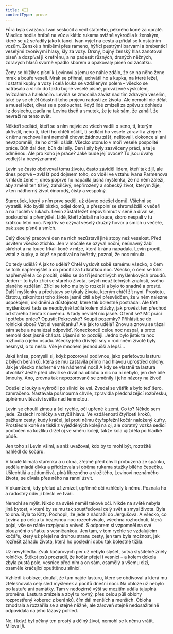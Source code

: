 ```yaml
---
title: XII
contentType: prose
---
```


Fůra byla svázána. Ivan seskočil a vedl statného, pěkného koně za opratě. Mladice hodila hrábě na vůz a klátíc rukama svižně vykročila k ženským, které se už seřadily jako k tanci. Ivan vyjel na cestu a přidal se k ostatním vozům. Ženské s hráběmi přes rameno, hýřící pestrými barvami a brebentící veselými zvonivými hlasy, šly za vozy. Drsný, bujný ženský hlas zanotoval píseň a dozpíval ji k refrénu, a na padesát různých, drsných něžných, zdravých hlasů svorně vpadlo sborem a opakovaly píseň od začátku.

Ženy se blížily s písní k Levinovi a jemu se náhle zdálo, že se na něho žene mrak a bouře veselí. Mrak se přihnal, uchvátil ho a kupka, na které ležel, i ostatní kupky a vozy i celá louka se vzdáleným polem – všecko se natřásalo a vlnilo do taktu bujné veselé písně, provázené výskotem, hvízdáním a halekáním. Levina se zmocnila závist nad tím zdravým veselím, také by se chtěl účastnit toho projevu radosti ze života. Ale nemohl nic dělat a musel ležet, dívat se a poslouchat. Když lidé zmizeli za zpěvu z dohledu i z doslechu, padla na Levina tíseň a smutek, že je tak sám, že zahálí, že nevraží na tento svět.

Někteří sedláci, kteří se s ním nejvíc ze všech vadili o seno, ti, kterým ukřivdil, nebo ti, kteří ho chtěli ošidit, ti sedláci ho vesele zdravili a zřejmě k němu nechovali ani nemohli chovat žádnou zášť, nelitovali, dokonce si ani nevzpomněli, že ho chtěli ošidit. Všecko utonulo v moři veselé pospolité práce. Bůh dal den, bůh dal síly. Den i síly byly zasvěceny práci, a ta je odměnou. Ale pro koho je práce? Jaké bude její ovoce? To jsou úvahy vedlejší a bezvýznamné.

Levin se často obdivoval tomu životu, často záviděl lidem, kteří tak žijí, ale dnes poprvé – zvlášť pod dojmem toho, co viděl ve vztahu Ivana Parmenova k mladé ženě –, dnes poprvé ho napadla jasná myšlenka, že na něm záleží, aby změnil ten tíživý, zahálčivý, nepřirozený a sobecký život, kterým žije, v ten nádherný život činorodý, čistý a vespolný.

Staroušek, který s ním prve seděl, už dávno odešel domů. Všichni se vytratili. Kdo bydlil blízko, odjel domů, a přespolní se shromáždili k večeři a na nocleh v lukách. Levin zůstal ležet nepovšimnut v seně a díval se, poslouchal a přemýšlel. Lidé, kteří zůstali na louce, skoro nespali v tu krátkou letní noc. Nejdřív se ozýval veselý družný hovor a smích u večeře, pak zase písně a smích.

Celý dlouhý pracovní den na nich nezůstavil jiné stopy než veselost. Před úsvitem všecko ztichlo. Jen v močále se ozýval noční, neúnavný žabí skřehot a na louce frkali koně v mlze, která k ránu napadala. Levin procitl, vstal z kupky, a když se podíval na hvězdy, poznal, že noc minula.

Co tedy udělá? A jak to udělá? Chtěl vyslovit sobě samému všecko, o čem se tolik napřemýšlel a co procítil za tu krátkou noc. Všecko, o čem se tolik napřemýšlel a co procítil, dělilo se do tří jednotlivých myšlenkových proudů. Jeden – to bylo zříci se starého života, svých neužitečných znalostí, svého planého vzdělání. Zříci se toho mu bylo rozkoší a bylo to snadné a prosté. Další myšlenky a představy se týkaly života, kterým chtěl žít nyní. Prostotu, čistotu, zákonitost toho života jasně cítil a byl přesvědčen, že v něm nalezne uspokojení, uklidnění a důstojnost, které tak bolestně postrádal. Ale třetí myšlenková řada se neodbytně točila kolem otázky, jak provést ten přechod od starého života k novému. A tady neviděl nic jasně. Oženit se? Mít práci i potřebu práce? Opustit Pokrovské? Koupit pozemky? Přihlásit se do rolnické obce? Vzít si vesničanku? Ale jak to udělá? Znovu a znovu se tázal sám sebe a nenalézal odpověď. Koneckonců celou noc nespal, a proto nemohl dost jasně chápat. Ujasní si to později. Jedno bylo jisté: ta noc rozhodla o jeho osudu. Všecky jeho dřívější sny o rodinném životě byly nesmysl, o to nešlo. Vše je mnohem jednodušší a lepší…

Jaká krása, pomyslil si, když pozoroval podivnou, jako perleťovou lasturu z bílých beránků, která se mu zastavila přímo nad hlavou uprostřed oblohy. Jak je všecko nádherné v té nádherné noci! A kdy se vlastně ta lastura utvořila? Ještě před chvílí se díval na oblohu a nic na ní nebylo, jen dvě bílé šmouhy. Ano, zrovna tak nepozorovaně se změnily i jeho názory na život!

Odešel z louky a vykročil po silnici ke vsi. Zvedal se větřík a bylo teď šero, zamračeno. Nastávala pošmourná chvíle, zpravidla předcházející rozbřesku, úplnému vítězství světla nad temnotou.

Levin se choulil zimou a šel rychle, oči upřené k zemi. Co to? Někdo sem jede. Zaslechl rolničky a vztyčil hlavu. Ve vzdálenosti čtyřiceti kroků, pažitem cesty, kudy kráčel, jel proti němu čtyřspřežní kočár naložený kufry. Prostřední koně se tiskli z vyježděných kolejí na oj, ale obratný vozka sedící pootočen na kozlíku držel oj ve směru kolejí, takže kola ujížděla po hladké půdě.

Jen toho si Levin všiml, a aniž uvažoval, kdo by to mohl být, roztržitě nahlédl do kočáru.

V koutě klímala stařenka a u okna, zřejmě před chvílí probuzená ze spánku, seděla mladá dívka a přidržovala si oběma rukama stužky bílého čepečku. Ušlechtilá a zádumčivá, plná líbezného a složitého, Levinovi neznámého života, se dívala přes něho na ranní úsvit.

V okamžení, kdy přelud už zmizel, upřímné oči vzhlédly k němu. Poznala ho a radostný údiv jí bleskl ve tváři.

Nemohl se mýlit. Nikdo na světě neměl takové oči. Nikde na světě nebyla jiná bytost, v které by se mu tak soustřeďoval celý svět a smysl života. Byla to ona. Byla to Kitty. Pochopil, že jede z nádraží do Jergušova. A všecko, co Levina po celou tu bezesnou noc rozechvívalo, všechna rozhodnutí, která pojal, vše se náhle rozplynulo vniveč. S odporem si vzpomněl na své blouznění o sňatku s vesničankou. Jen tam, v tom rychle se vzdalujícím kočáře, který už přejel na druhou stranu cesty, jen tam byla možnost, jak rozřešit záhadu života, která ho poslední dobu tak bolestně tížila.

Už nevyhlédla. Zvuk kočárových per už nebylo slyšet, sotva slyšitelně zněly rolničky. Štěkot psů prozradil, že kočár přejel i vesnici – a kolem dokola zbyla pustá pole, vesnice před ním a on sám, osamělý a všemu cizí, osaměle kráčející opuštěnou silnicí.

Vzhlédl k obloze, doufal, že tam najde lasturu, které se obdivoval a která mu ztělesňovala celý sled myšlenek a pocitů dnešní noci. Na obloze už nebylo po lastuře ani památky. Tam v nedozírné výši se mezitím udála tajuplná proměna. Lastura zmizela a zbyl tu rovný, přes celou půli oblohy rozprostřený koberec z beránků, čím dál menších a menších. Obloha zmodrala a rozzářila se a stejně něžně, ale zároveň stejně nedosažitelně odpovídala na jeho tázavý pohled.

Ne, i když byl pěkný ten prostý a dělný život, nemohl se k němu vrátit. Miloval _ji._
